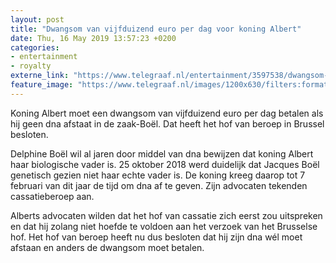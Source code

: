 ```yaml
---
layout: post
title: "Dwangsom van vijfduizend euro per dag voor koning Albert"
date: Thu, 16 May 2019 13:57:23 +0200
categories: 
- entertainment 
- royalty 
externe_link: "https://www.telegraaf.nl/entertainment/3597538/dwangsom-van-vijfduizend-euro-per-dag-voor-koning-albert"
feature_image: "https://www.telegraaf.nl/images/1200x630/filters:format(jpeg):quality(80)/cdn-kiosk-api.telegraaf.nl/afa3f9c2-77d3-11e9-a01c-02c309bc01c1.jpg"
---
```


<p class="intro">Koning Albert moet een dwangsom van vijfduizend euro per dag betalen als hij geen dna afstaat in de zaak-Boël. Dat heeft het hof van beroep in Brussel besloten.</p> <p>Delphine Boël wil al jaren door middel van dna bewijzen dat koning Albert haar biologische vader is. 25 oktober 2018 werd duidelijk dat Jacques Boël genetisch gezien niet haar echte vader is. De koning kreeg daarop tot 7 februari van dit jaar de tijd om dna af te geven. Zijn advocaten tekenden cassatieberoep aan.</p><p>Alberts advocaten wilden dat het hof van cassatie zich eerst zou uitspreken en dat hij zolang niet hoefde te voldoen aan het verzoek van het Brusselse hof. Het hof van beroep heeft nu dus besloten dat hij zijn dna wél moet afstaan en anders de dwangsom moet betalen.</p>

